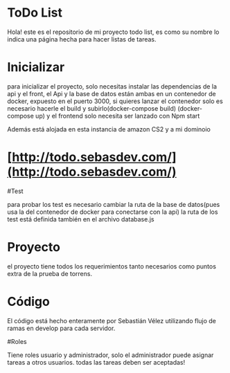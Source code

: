 # ToDo List

Hola! este es el repositorio de mi proyecto todo list, es como su nombre lo indica una página hecha para hacer listas de tareas.

# Inicializar

para inicializar el proyecto, solo necesitas instalar las dependencias de la api y el front, el Api y la base de datos están ambas
en un contenedor de docker, expuesto en el puerto 3000, si quieres lanzar el contenedor solo es necesario hacerle el build y 
subirlo(docker-compose build) (docker-compose up) y el frontend solo necesita ser lanzado con Npm start

Además está alojada en esta instancia de amazon CS2 y a mi dominoio

# [http://todo.sebasdev.com/](http://todo.sebasdev.com/)

#Test

para probar los test es necesario cambiar la ruta de la base de datos(pues usa la del contenedor de docker para conectarse con la api)
la ruta de los test está definida también en el archivo database.js

# Proyecto

el proyecto tiene todos los requerimientos tanto necesarios como puntos extra de la prueba de torrens.

# Código

El código está hecho enteramente por Sebastián Vélez utilizando flujo de ramas en develop para cada servidor.

#Roles

Tiene roles usuario y administrador, solo el administrador puede asignar tareas a otros usuarios. todas las tareas deben ser aceptadas!



